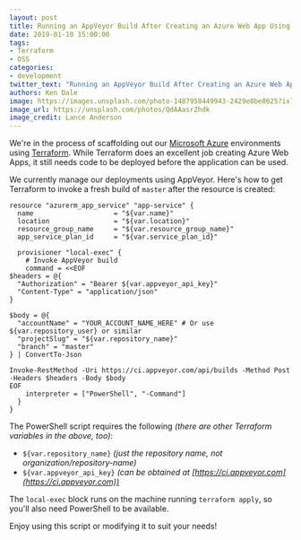 ```yaml
---
layout: post
title: Running an AppVeyor Build After Creating an Azure Web App Using Terraform
date: 2019-01-10 15:00:00
tags:
- Terraform
- OSS
categories:
- development
twitter_text: "Running an AppVeyor Build After Creating an Azure Web App Using Terraform"
authors: Ken Dale
image: https://images.unsplash.com/photo-1487958449943-2429e8be8625?ixlib=rb-1.2.1&ixid=eyJhcHBfaWQiOjEyMDd9&auto=format&fit=crop&w=2100&q=80
image_url: https://unsplash.com/photos/QdAAasrZhdk
image_credit: Lance Anderson
---
```


We're in the process of scaffolding out our [Microsoft Azure](https://azure.microsoft.com) environments using [Terraform](https://www.terraform.io/). While Terraform does an excellent job creating Azure Web Apps, it still needs code to be deployed before the application can be used.

We currently manage our deployments using AppVeyor. Here's how to get Terraform to invoke a fresh build of `master` after the resource is created:

```
resource "azurerm_app_service" "app-service" {
  name                    = "${var.name}"
  location                = "${var.location}"
  resource_group_name     = "${var.resource_group_name}"
  app_service_plan_id     = "${var.service_plan_id}"

  provisioner "local-exec" {
    # Invoke AppVeyor build
    command = <<EOF
$headers = @{
  "Authorization" = "Bearer ${var.appveyor_api_key}"
  "Content-Type" = "application/json"
}

$body = @{
  "accountName" = "YOUR_ACCOUNT_NAME_HERE" # Or use ${var.repository_user} or similar
  "projectSlug" = "${var.repository_name}"
  "branch" = "master"
} | ConvertTo-Json

Invoke-RestMethod -Uri https://ci.appveyor.com/api/builds -Method Post -Headers $headers -Body $body
EOF
    interpreter = ["PowerShell", "-Command"]
  }
}
```

The PowerShell script requires the following *(there are other Terraform variables in the above, too)*:

- `${var.repository_name}` *(just the repository name, not organization/repository-name)*
- `${var.appveyor_api_key}` *(can be obtained at [https://ci.appveyor.com](https://ci.appveyor.com))*

The `local-exec` block runs on the machine running `terraform apply`, so you'll also need PowerShell to be available.

Enjoy using this script or modifying it to suit your needs!
